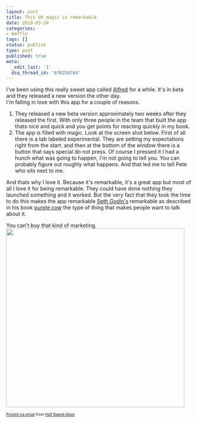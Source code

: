 ```yaml
---
layout: post
title: This UX magic is remarkable
date: 2010-03-24
categories:
- Waffle
tags: []
status: publish
type: post
published: true
meta:
  _edit_last: '1'
  dsq_thread_id: '670256764'
---
```

<div class='posterous_autopost'>I've been using this really sweet app called&nbsp;<a href="http://www.alfredapp.com">Alfred</a>&nbsp;for a while. It's in beta and they released a new version the other day.<div>I'm falling in love with this app for a couple of reasons.</div><p /><div><ol class="MailOutline"><li>They released a new beta version approximately two weeks after they released the first. With only three people in the team that built the app thats nice and quick and you get points for reacting quickly in my book.</li><li>The app is filled with magic. Look at the screen shot below. First of all there is a tab labeled experimental. They are setting my expectations right from the start. and then at the bottom of the window there is a button that says special do not press. Of course I pressed it I had a hunch what was going to happen, I'm not going to tell you. You can probably figure out roughly what happens. And that led me to tell Pete who sits next to me.</li></ol></div><p /><div>And thats why I love it. Because it's remarkable, it's a great app but most of all I love it for being remarkable. They could have done nothing they launched something and it worked. But the very fact that they took the time to do this makes the app remarkable&nbsp;<a href="http://sethgodin.typepad.com/">Seth Godin's</a>&nbsp;remarkable as described in his book&nbsp;<a href="http://www.sethgodin.com/purple/">purple cow</a>&nbsp;the type of thing that makes people want to talk about it.</div><p /><div>You can't buy that kind of marketing.</div><div><img src="http://posterous.com/getfile/files.posterous.com/gavinwye/6MTXsHDq1XEgeeYncsc0JYSw94h1Hwo8a8KhxDGESOF5fttkqnToCneQoGUk/Picture_4.png" width="480"> &nbsp;</div>      <p style="font-size:10px;">  <a href="http://posterous.com">Posted via email</a>   from <a href="http://www.gavinwye.com/this-ux-magic-is-remarkable">Half Baked Ideas</a>  </p>  </div>
